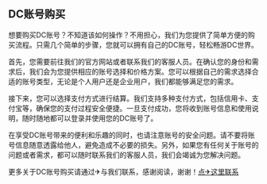 ## DC账号购买

想要购买DC账号？不知道该如何操作？不用担心，我们为您提供了简单方便的购买流程。只需几个简单的步骤，您就可以拥有自己的DC账号，轻松畅游DC世界。

首先，您需要前往我们的官方网站或者联系我们的客服人员。在确认您的身份和需求后，我们会为您提供相应的账号选择和价格方案。您可以根据自己的需求选择合适的账号类型，无论是个人用户还是企业用户，我们都能够满足您的需求。

接下来，您可以选择支付方式进行结算。我们支持多种支付方式，包括信用卡、支付宝等，确保您的支付过程安全便捷。一旦支付成功，您将收到账号信息和使用说明，随时随地都可以登录并使用您的DC账号了。

在享受DC账号带来的便利和乐趣的同时，也请注意账号的安全问题。请不要将账号信息随意透露给他人，避免造成不必要的损失。另外，如果您有任何关于账号的问题或者需求，都可以随时联系我们的客服人员，我们会竭诚为您解决问题。

更多关于DC账号购买请通过✈与我们联系，感谢阅读，谢谢！[点✈这里联系](https://ww.k02.cc)